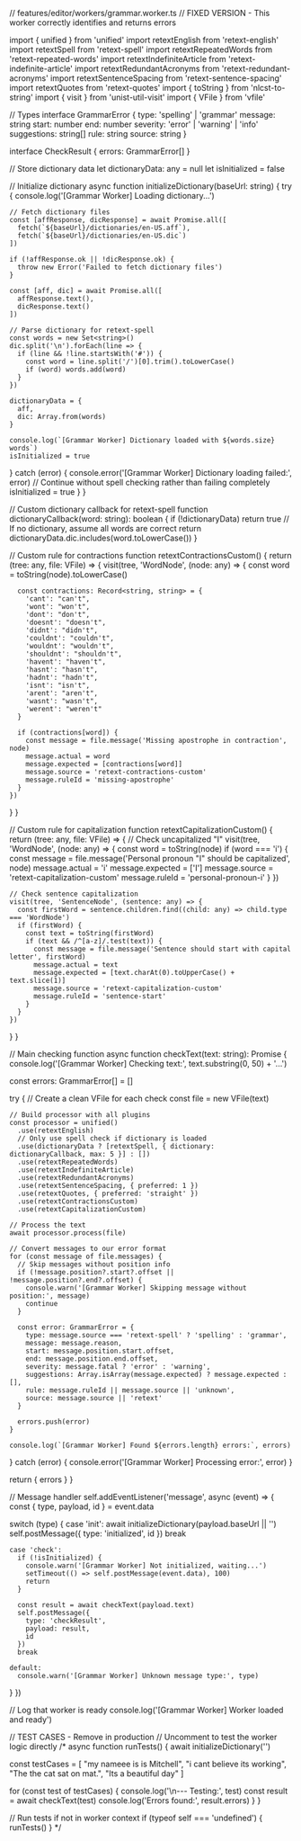 // features/editor/workers/grammar.worker.ts
// FIXED VERSION - This worker correctly identifies and returns errors

import { unified } from 'unified'
import retextEnglish from 'retext-english'
import retextSpell from 'retext-spell'
import retextRepeatedWords from 'retext-repeated-words'
import retextIndefiniteArticle from 'retext-indefinite-article'
import retextRedundantAcronyms from 'retext-redundant-acronyms'
import retextSentenceSpacing from 'retext-sentence-spacing'
import retextQuotes from 'retext-quotes'
import { toString } from 'nlcst-to-string'
import { visit } from 'unist-util-visit'
import { VFile } from 'vfile'

// Types
interface GrammarError {
  type: 'spelling' | 'grammar'
  message: string
  start: number
  end: number
  severity: 'error' | 'warning' | 'info'
  suggestions: string[]
  rule: string
  source: string
}

interface CheckResult {
  errors: GrammarError[]
}

// Store dictionary data
let dictionaryData: any = null
let isInitialized = false

// Initialize dictionary
async function initializeDictionary(baseUrl: string) {
  try {
    console.log('[Grammar Worker] Loading dictionary...')
    
    // Fetch dictionary files
    const [affResponse, dicResponse] = await Promise.all([
      fetch(`${baseUrl}/dictionaries/en-US.aff`),
      fetch(`${baseUrl}/dictionaries/en-US.dic`)
    ])
    
    if (!affResponse.ok || !dicResponse.ok) {
      throw new Error('Failed to fetch dictionary files')
    }
    
    const [aff, dic] = await Promise.all([
      affResponse.text(),
      dicResponse.text()
    ])
    
    // Parse dictionary for retext-spell
    const words = new Set<string>()
    dic.split('\n').forEach(line => {
      if (line && !line.startsWith('#')) {
        const word = line.split('/')[0].trim().toLowerCase()
        if (word) words.add(word)
      }
    })
    
    dictionaryData = {
      aff,
      dic: Array.from(words)
    }
    
    console.log(`[Grammar Worker] Dictionary loaded with ${words.size} words`)
    isInitialized = true
    
  } catch (error) {
    console.error('[Grammar Worker] Dictionary loading failed:', error)
    // Continue without spell checking rather than failing completely
    isInitialized = true
  }
}

// Custom dictionary callback for retext-spell
function dictionaryCallback(word: string): boolean {
  if (!dictionaryData) return true // If no dictionary, assume all words are correct
  return dictionaryData.dic.includes(word.toLowerCase())
}

// Custom rule for contractions
function retextContractionsCustom() {
  return (tree: any, file: VFile) => {
    visit(tree, 'WordNode', (node: any) => {
      const word = toString(node).toLowerCase()
      
      const contractions: Record<string, string> = {
        'cant': "can't",
        'wont': "won't",
        'dont': "don't",
        'doesnt': "doesn't",
        'didnt': "didn't",
        'couldnt': "couldn't",
        'wouldnt': "wouldn't",
        'shouldnt': "shouldn't",
        'havent': "haven't",
        'hasnt': "hasn't",
        'hadnt': "hadn't",
        'isnt': "isn't",
        'arent': "aren't",
        'wasnt': "wasn't",
        'werent': "weren't"
      }
      
      if (contractions[word]) {
        const message = file.message('Missing apostrophe in contraction', node)
        message.actual = word
        message.expected = [contractions[word]]
        message.source = 'retext-contractions-custom'
        message.ruleId = 'missing-apostrophe'
      }
    })
  }
}

// Custom rule for capitalization
function retextCapitalizationCustom() {
  return (tree: any, file: VFile) => {
    // Check uncapitalized "I"
    visit(tree, 'WordNode', (node: any) => {
      const word = toString(node)
      if (word === 'i') {
        const message = file.message('Personal pronoun "I" should be capitalized', node)
        message.actual = 'i'
        message.expected = ['I']
        message.source = 'retext-capitalization-custom'
        message.ruleId = 'personal-pronoun-i'
      }
    })
    
    // Check sentence capitalization
    visit(tree, 'SentenceNode', (sentence: any) => {
      const firstWord = sentence.children.find((child: any) => child.type === 'WordNode')
      if (firstWord) {
        const text = toString(firstWord)
        if (text && /^[a-z]/.test(text)) {
          const message = file.message('Sentence should start with capital letter', firstWord)
          message.actual = text
          message.expected = [text.charAt(0).toUpperCase() + text.slice(1)]
          message.source = 'retext-capitalization-custom'
          message.ruleId = 'sentence-start'
        }
      }
    })
  }
}

// Main checking function
async function checkText(text: string): Promise<CheckResult> {
  console.log('[Grammar Worker] Checking text:', text.substring(0, 50) + '...')
  
  const errors: GrammarError[] = []
  
  try {
    // Create a clean VFile for each check
    const file = new VFile(text)
    
    // Build processor with all plugins
    const processor = unified()
      .use(retextEnglish)
      // Only use spell check if dictionary is loaded
      .use(dictionaryData ? [retextSpell, { dictionary: dictionaryCallback, max: 5 }] : [])
      .use(retextRepeatedWords)
      .use(retextIndefiniteArticle)
      .use(retextRedundantAcronyms)
      .use(retextSentenceSpacing, { preferred: 1 })
      .use(retextQuotes, { preferred: 'straight' })
      .use(retextContractionsCustom)
      .use(retextCapitalizationCustom)
    
    // Process the text
    await processor.process(file)
    
    // Convert messages to our error format
    for (const message of file.messages) {
      // Skip messages without position info
      if (!message.position?.start?.offset || !message.position?.end?.offset) {
        console.warn('[Grammar Worker] Skipping message without position:', message)
        continue
      }
      
      const error: GrammarError = {
        type: message.source === 'retext-spell' ? 'spelling' : 'grammar',
        message: message.reason,
        start: message.position.start.offset,
        end: message.position.end.offset,
        severity: message.fatal ? 'error' : 'warning',
        suggestions: Array.isArray(message.expected) ? message.expected : [],
        rule: message.ruleId || message.source || 'unknown',
        source: message.source || 'retext'
      }
      
      errors.push(error)
    }
    
    console.log(`[Grammar Worker] Found ${errors.length} errors:`, errors)
    
  } catch (error) {
    console.error('[Grammar Worker] Processing error:', error)
  }
  
  return { errors }
}

// Message handler
self.addEventListener('message', async (event) => {
  const { type, payload, id } = event.data
  
  switch (type) {
    case 'init':
      await initializeDictionary(payload.baseUrl || '')
      self.postMessage({ type: 'initialized', id })
      break
      
    case 'check':
      if (!isInitialized) {
        console.warn('[Grammar Worker] Not initialized, waiting...')
        setTimeout(() => self.postMessage(event.data), 100)
        return
      }
      
      const result = await checkText(payload.text)
      self.postMessage({ 
        type: 'checkResult', 
        payload: result,
        id 
      })
      break
      
    default:
      console.warn('[Grammar Worker] Unknown message type:', type)
  }
})

// Log that worker is ready
console.log('[Grammar Worker] Worker loaded and ready')

// TEST CASES - Remove in production
// Uncomment to test the worker logic directly
/*
async function runTests() {
  await initializeDictionary('')
  
  const testCases = [
    "my nameee is is Mitchell",
    "i cant believe its working",
    "The the cat sat on mat.",
    "Its a beautiful day"
  ]
  
  for (const test of testCases) {
    console.log('\n--- Testing:', test)
    const result = await checkText(test)
    console.log('Errors found:', result.errors)
  }
}

// Run tests if not in worker context
if (typeof self === 'undefined') {
  runTests()
}
*/